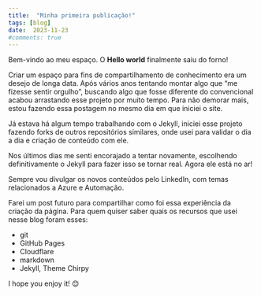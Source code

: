 ```yaml
---
title:  "Minha primeira publicação!"
tags: [blog]
date:  2023-11-23
#comments: true
---
```


Bem-vindo ao meu espaço. O **Hello world** finalmente saiu do forno!

Criar um espaço para fins de compartilhamento de conhecimento era um desejo de longa data. Após vários anos tentando montar algo que “me fizesse sentir orgulho”, buscando algo que fosse diferente do convencional acabou arrastando esse projeto por muito tempo. Para não demorar mais, estou fazendo essa postagem no mesmo dia em que iniciei o site.

Já estava há algum tempo trabalhando com o Jekyll, iniciei esse projeto fazendo forks de outros repositórios similares, onde usei para validar o dia a dia e criação de conteúdo com ele.

Nos últimos dias me senti encorajado a tentar novamente, escolhendo definitivamente o Jekyll para fazer isso se tornar real. Agora ele está no ar!

Sempre vou divulgar os novos conteúdos pelo LinkedIn, com temas relacionados a Azure e Automação.

Farei um post futuro para compartilhar como foi essa experiência da criação da página. Para quem quiser saber quais os recursos que usei nesse blog foram esses:

- git
- GitHub Pages
- Cloudflare
- markdown
- Jekyll, Theme Chirpy

I hope you enjoy it! 😊
